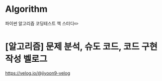 # Algorithm
파이썬 알고리즘 코딩테스트 책 스터디✏️

# [알고리즘] 문제 분석, 슈도 코드, 코드 구현 작성 벨로그
https://velog.io/@jiyoon9-velog
